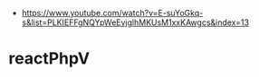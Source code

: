 * https://www.youtube.com/watch?v=E-suYoGkq-s&list=PLKIEFFgNQYpWeEvjglhMKUsM1xxKAwgcs&index=13
# reactPhpV

